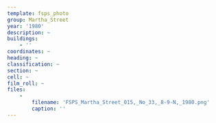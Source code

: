 ```yaml
---
template: fsps_photo
group: Martha_Street
year: '1980'
description: ~
buildings:
    - ''
coordinates: ~
heading: ~
classification: ~
section: ~
cell: ~
film_roll: ~
files:
    -
        filename: 'FSPS_Martha_Street_015,_No_33,_8-9-N,_1980.png'
        caption: ''
---
```

